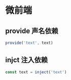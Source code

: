 # 微前端

## provide 声名依赖
```js
provide('text', text)
```

## injct 注入依赖
```js
const text = inject('text')
```
